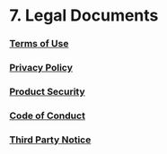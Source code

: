 # 7. Legal Documents

### [Terms of Use](https://storage.googleapis.com/aip-dev-assets/legal/AI-Platform-Terms-of-Use-EN-20210407.pdf) <a href="#7.1-terms-of-use" id="7.1-terms-of-use"></a>

### [Privacy Policy](https://storage.googleapis.com/aip-dev-assets/legal/AI-Platform-Privacy-Policy-EN-20200101.pdf) <a href="#7.2-privacy-policy" id="7.2-privacy-policy"></a>

### [Product Security](https://storage.googleapis.com/aip-dev-assets/legal/AI-Platform-Product-Security-EN-20161209.pdf) <a href="#7.3-product-security" id="7.3-product-security"></a>

### [Code of Conduct](https://storage.googleapis.com/aip-dev-assets/legal/AI-Platform-Code-of-Conduct-EN-20110720.pdf) <a href="#7.4-code-of-conduct" id="7.4-code-of-conduct"></a>

### [Third Party Notice](https://storage.googleapis.com/aip-dev-assets/legal/AI-Platform-Third-Party-Notice.txt) <a href="#7.5-third-party-notice" id="7.5-third-party-notice"></a>
